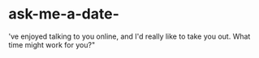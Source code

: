 # ask-me-a-date-
've enjoyed talking to you online, and I'd really like to take you out. What time might work for you?"
